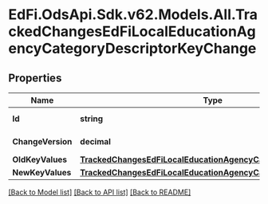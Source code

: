 # EdFi.OdsApi.Sdk.v62.Models.All.TrackedChangesEdFiLocalEducationAgencyCategoryDescriptorKeyChange

## Properties

Name | Type | Description | Notes
------------ | ------------- | ------------- | -------------
**Id** | **string** | Resource identifier | [optional] 
**ChangeVersion** | **decimal** | Change version | [optional] 
**OldKeyValues** | [**TrackedChangesEdFiLocalEducationAgencyCategoryDescriptorKey**](TrackedChangesEdFiLocalEducationAgencyCategoryDescriptorKey.md) |  | [optional] 
**NewKeyValues** | [**TrackedChangesEdFiLocalEducationAgencyCategoryDescriptorKey**](TrackedChangesEdFiLocalEducationAgencyCategoryDescriptorKey.md) |  | [optional] 

[[Back to Model list]](../../README.md#documentation-for-models) [[Back to API list]](../../README.md#documentation-for-api-endpoints) [[Back to README]](../../README.md)

